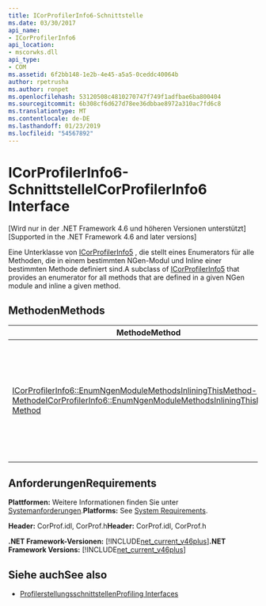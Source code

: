 ```yaml
---
title: ICorProfilerInfo6-Schnittstelle
ms.date: 03/30/2017
api_name:
- ICorProfilerInfo6
api_location:
- mscorwks.dll
api_type:
- COM
ms.assetid: 6f2bb148-1e2b-4e45-a5a5-0ceddc40064b
author: rpetrusha
ms.author: ronpet
ms.openlocfilehash: 53120508c4810270747f749f1adfbae6ba800404
ms.sourcegitcommit: 6b308cf6d627d78ee36dbbae8972a310ac7fd6c8
ms.translationtype: MT
ms.contentlocale: de-DE
ms.lasthandoff: 01/23/2019
ms.locfileid: "54567892"
---
```

# <a name="icorprofilerinfo6-interface"></a><span data-ttu-id="d5897-102">ICorProfilerInfo6-Schnittstelle</span><span class="sxs-lookup"><span data-stu-id="d5897-102">ICorProfilerInfo6 Interface</span></span>
<span data-ttu-id="d5897-103">[Wird nur in der .NET Framework 4.6 und höheren Versionen unterstützt]</span><span class="sxs-lookup"><span data-stu-id="d5897-103">[Supported in the .NET Framework 4.6 and later versions]</span></span>  
  
 <span data-ttu-id="d5897-104">Eine Unterklasse von [ICorProfilerInfo5](../../../../docs/framework/unmanaged-api/profiling/icorprofilerinfo5-interface.md) , die stellt eines Enumerators für alle Methoden, die in einem bestimmten NGen-Modul und Inline einer bestimmten Methode definiert sind.</span><span class="sxs-lookup"><span data-stu-id="d5897-104">A subclass of [ICorProfilerInfo5](../../../../docs/framework/unmanaged-api/profiling/icorprofilerinfo5-interface.md) that provides an enumerator for all methods that are defined in a given NGen module and inline a given method.</span></span>  
  
## <a name="methods"></a><span data-ttu-id="d5897-105">Methoden</span><span class="sxs-lookup"><span data-stu-id="d5897-105">Methods</span></span>  
  
|<span data-ttu-id="d5897-106">Methode</span><span class="sxs-lookup"><span data-stu-id="d5897-106">Method</span></span>|<span data-ttu-id="d5897-107">Beschreibung</span><span class="sxs-lookup"><span data-stu-id="d5897-107">Description</span></span>|  
|------------|-----------------|  
|[<span data-ttu-id="d5897-108">ICorProfilerInfo6::EnumNgenModuleMethodsInliningThisMethod-Methode</span><span class="sxs-lookup"><span data-stu-id="d5897-108">ICorProfilerInfo6::EnumNgenModuleMethodsInliningThisMethod Method</span></span>](../../../../docs/framework/unmanaged-api/profiling/icorprofilerinfo6-enumngenmodulemethodsinliningthismethod-method.md)|<span data-ttu-id="d5897-109">Gibt einen Enumerator für alle Methoden, die ein bestimmtes NGen-Modul gehören, und im Text einer bestimmten Methode Inline sind.</span><span class="sxs-lookup"><span data-stu-id="d5897-109">Returns an enumerator for all methods that belong to a given NGen module and that are inlined in the body of a given method.</span></span>|  
  
## <a name="requirements"></a><span data-ttu-id="d5897-110">Anforderungen</span><span class="sxs-lookup"><span data-stu-id="d5897-110">Requirements</span></span>  
 <span data-ttu-id="d5897-111">**Plattformen:** Weitere Informationen finden Sie unter [Systemanforderungen](../../../../docs/framework/get-started/system-requirements.md).</span><span class="sxs-lookup"><span data-stu-id="d5897-111">**Platforms:** See [System Requirements](../../../../docs/framework/get-started/system-requirements.md).</span></span>  
  
 <span data-ttu-id="d5897-112">**Header:** CorProf.idl, CorProf.h</span><span class="sxs-lookup"><span data-stu-id="d5897-112">**Header:** CorProf.idl, CorProf.h</span></span>  
  
 <span data-ttu-id="d5897-113">**.NET Framework-Versionen:** [!INCLUDE[net_current_v46plus](../../../../includes/net-current-v46plus-md.md)]</span><span class="sxs-lookup"><span data-stu-id="d5897-113">**.NET Framework Versions:** [!INCLUDE[net_current_v46plus](../../../../includes/net-current-v46plus-md.md)]</span></span>  
  
## <a name="see-also"></a><span data-ttu-id="d5897-114">Siehe auch</span><span class="sxs-lookup"><span data-stu-id="d5897-114">See also</span></span>
- [<span data-ttu-id="d5897-115">Profilerstellungsschnittstellen</span><span class="sxs-lookup"><span data-stu-id="d5897-115">Profiling Interfaces</span></span>](../../../../docs/framework/unmanaged-api/profiling/profiling-interfaces.md)
